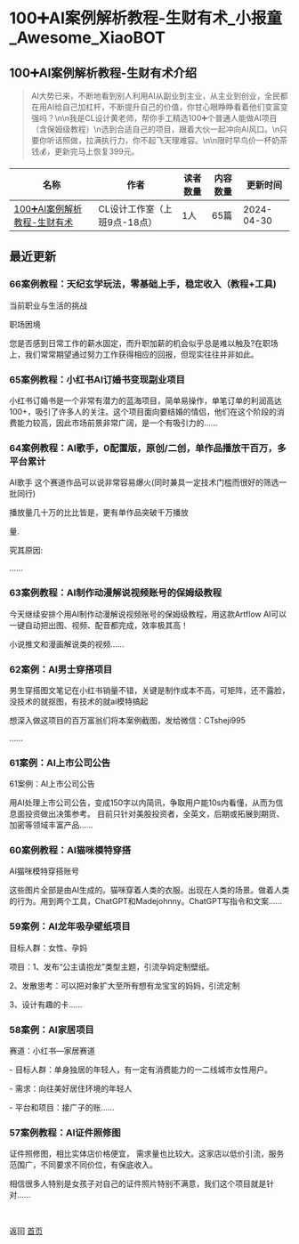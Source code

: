 # 100➕AI案例解析教程-生财有术_小报童_Awesome_XiaoBOT

## 100➕AI案例解析教程-生财有术介绍
> AI大势已来，不断地看到别人利用AI从副业到主业，从主业到创业，全民都在用AI给自己加杠杆，不断提升自己的价值，你甘心眼睁睁看着他们变富变强吗？\n\n我是CL设计黄老师，帮你手工精选100➕个普通人能做AI项目（含保姆级教程）\n选到合适自己的项目，跟着大伙一起冲向AI风口。\n只要你听话照做，拉满执行力，你不起飞天理难容。\n\n限时早鸟价一杯奶茶钱💰，更新完马上恢复399元。  
  


|名称|作者|读者数量|内容数量|更新时间|
|---|---|---|---|---|
|[100➕AI案例解析教程-生财有术](https://xiaobot.net/p/CTsheji995?refer=0b133df9-27dc-423b-8101-639049001c13)|CL设计工作室（上班9点-18点）|1人|65篇|2024-04-30|

## 最近更新
### 66案例教程：天纪玄学玩法，零基础上手，稳定收入（教程+工具)

当前职业与生活的挑战

职场困境

您是否感到日常工作的薪水固定，而升职加薪的机会似乎总是难以触及?在职场上，我们常常期望通过努力工作获得相应的回报，但现实往往并非如此。

### 65案例教程：小红书AI订婚书变现副业项目

小红书订婚书是一个非常有潜力的蓝海项目，简单易操作，单笔订单的利润高达100+，吸引了许多人的关注。这个项目面向要结婚的情侣，他们在这个阶段的消费能力较高，因此市场前景非常广阔，是一个有吸引力的......

### 64案例教程：AI歌手，0配置版，原创/二创，单作品播放干百万，多平台累计

AI歌手 这个赛道作品可以说非常容易爆火(同时兼具一定技术门槛而很好的筛选一批同行)

播放量几十万的比比皆是，更有单作品突破千万播放

量.

究其原因:

......

### 63案例教程：AI制作动漫解说视频账号的保姆级教程

今天继续安排个用AI制作动漫解说视频账号的保姆级教程，用这款Artflow AI可以一键自动把出图、视频、配音都完成，效率极其高！

小说推文和漫画解说类的视频......

### 62案例：AI男士穿搭项目

男生穿搭图文笔记在小红书销量不错，关键是制作成本不高，可矩阵，还不露脸，没技术的就抠图，有技术的就ai模特搞起

想深入做这项目的百万富翁们将本案例截图，发给微信：CTsheji995

......

### 61案例：AI上市公司公告

61案例：AI上市公司公告

用AI处理上市公司公告，变成150字以内简讯，争取用户能10s内看懂，从而为信息面投资做出决策参考。
目前只针对美股投资者，全英文，后期或拓展到期货、加密等领域丰富产品......

### 60案例教程：AI猫咪模特穿搭

AI猫咪模特穿搭账号

这些图片全部是由AI生成的。猫咪穿着人类的衣服。出现在人类的场景。做着人类的行为。用到两个工具，ChatGPT和Madejohnny。ChatGPT写指令和文案......

### 59案例：AI龙年吸孕壁纸项目

目标人群：女性、孕妈

项目：1、发布“公主请抱龙”类型主题，引流孕妈定制壁纸。

2、发散思考：可以把对象扩大至所有想有龙宝宝的妈妈，引流定制

3、设计有趣的卡......

### 58案例：AI家居项目

赛道：小红书—家居赛道

\- 目标人群：单身独居的年轻人，有一定有消费能力的一二线城市女性用户。

\- 需求：向往美好居住环境的年轻人

\- 平台和项目：接广子的账......

### 57案例教程：AI证件照修图

证件照修图，相比实体店价格便宜， 需求量也比较大。这家店以低价引流，服务范围广，不同要求不同价位，有保底收入。

相信很多人特别是女孩子对自己的证件照片特别不满意，我们这个项目就是针对......


<a href="https://github.com/Reno9527/awesome-xiaobot" style="color: white; text-decoration: none;">awesome-xiaobot</a>

返回 [首页](../README.md)
